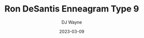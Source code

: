---
title: 'Ron DeSantis Enneagram Type 9'
description: 'Why Ron DeSantis appears to be a type 9'
author: 'DJ Wayne'
date: '2023-03-09'
loc: 'https://9takes.com/blog/famous-enneagram-types/Ron-DeSantis'
lastmod: '2023-03-26'
changefreq: 'monthly'
priority: '0.6'
published: false
enneagram: 9
type: ['politician']
wikipedia:
twitter: 
instagram:
tiktok:
---